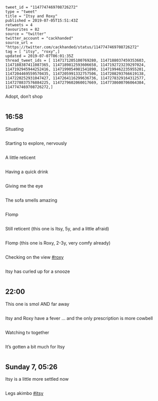 ```
tweet_id = "1147747469708726272"
type = "tweet"
title = "Itsy and Roxy"
published = 2019-07-05T15:51:43Z
retweets = 4
favourites = 82
source = "twitter"
twitter_account = "cackhanded"
source_url = "https://twitter.com/cackhanded/status/1147747469708726272"
tag = [ "itsy", "roxy",]
updated = 2019-07-07T06:01:35Z
thread_tweet_ids = [ 1147171205100769280, 1147188037459353603, 1147188387411087365, 1147189812593606658, 1147192723239297024, 1147192945944252416, 1147199054981541890, 1147199462235955201, 1147204469559570435, 1147205991332757506, 1147208293766619138, 1147220252931047427, 1147264116299636736, 1147278329164312577, 1147278837576884225, 1147279602060017669, 1147738600706064384, 1147747469708726272,]
```

Adopt, don’t shop

<p class='image'><img src='https://mnf.m17s.net/2019/07/05/D-uSHWBWwAUulLe.jpg' alt=''></p>

## 16:58

Situating

<p class='image'><img src='https://mnf.m17s.net/2019/07/05/D-uhbYkXUAAZRjG.jpg' alt=''></p>

Starting to explore, nervously

<p class='image'><img src='https://mnf.m17s.net/2019/07/05/D-uhvzbXkAEm8pl.jpg' alt=''></p>

A little reticent

<p class='image'><img src='https://mnf.m17s.net/2019/07/05/D-ujC9WXsAURiox.jpg' alt=''></p>

Having a quick drink

<p class='image'><img src='https://mnf.m17s.net/2019/07/05/D-ulsJKWsAIBCLf.jpg' alt=''></p>

Giving me the eye

<p class='image'><img src='https://mnf.m17s.net/2019/07/05/D-ul5NOWkAEpiPS.jpg' alt=''></p>

The sofa smells amazing

<p class='image'><img src='https://mnf.m17s.net/2019/07/05/D-urc_hXkAADGty.jpg' alt=''></p>

Flomp

<p class='image'><img src='https://mnf.m17s.net/2019/07/05/D-ur0nmWwAE9UuP.jpg' alt=''></p>

Still reticent (this one is Itsy, 5y, and a little afraid)

<p class='image'><img src='https://mnf.m17s.net/2019/07/05/D-uwXfAXoAEVi2M.jpg' alt=''></p>

Flomp (this one is Roxy, 2-3y, very comfy already)

<p class='image'><img src='https://mnf.m17s.net/2019/07/05/D-uxwlUXsAAK2nw.jpg' alt=''></p>

Checking on the view [#roxy](/tags/roxy/)

<p class='image'><img src='https://mnf.m17s.net/2019/07/05/D-uz2f5WwAApK5W.jpg' alt=''></p>

Itsy has curled up for a snooze

<p class='image'><img src='https://mnf.m17s.net/2019/07/05/D-u-u2uWsAEB3N8.jpg' alt=''></p>

## 22:00

This one is smol AND far away

<p class='image'><img src='https://mnf.m17s.net/2019/07/05/D-vmoJqXkAAOa9N.jpg' alt=''></p>

Itsy and Roxy have a fever … and the only prescription is more cowbell

<p class='image'><img src='https://mnf.m17s.net/2019/07/05/D-vzjSgWkAAY1Ao.jpg' alt=''></p>

Watching tv together

<p class='image'><img src='https://mnf.m17s.net/2019/07/05/D-v0A99X4AE9zVv.jpg' alt=''></p>

It’s gotten a bit much for Itsy

<p class='image'><img src='https://mnf.m17s.net/2019/07/05/D-v0tRJXkAYsEZi.jpg' alt=''></p>

## Sunday 7, 05:26

Itsy is a little more settled now

<p class='image'><img src='https://mnf.m17s.net/2019/07/05/D-2WK1qXYAEphlr.jpg' alt=''></p>

Legs akimbo [#itsy](/tags/itsy/)

<p class='image'><img src='https://mnf.m17s.net/2019/07/05/D-2eOyZXYAEVSVs.jpg' alt=''></p>

